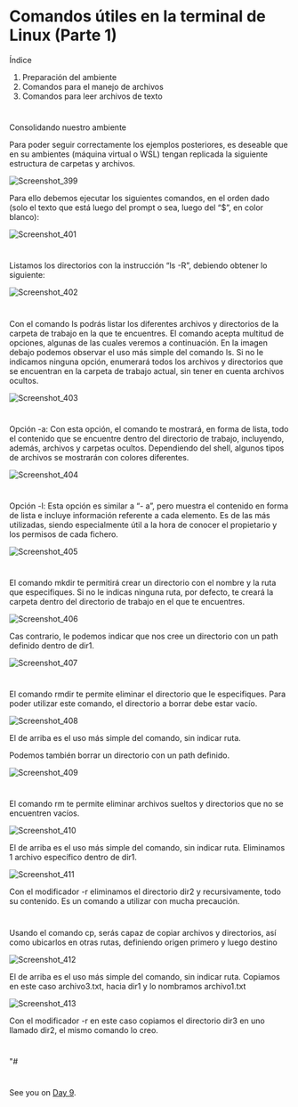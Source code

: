 
# Comandos útiles en la terminal de Linux  (Parte 1)

Índice

1. Preparación del ambiente
2. Comandos para el manejo de archivos
3. Comandos para leer archivos de texto

#
Consolidando nuestro ambiente

Para poder seguir correctamente los ejemplos posteriores, es deseable que en su ambientes (máquina virtual o WSL) tengan replicada la siguiente estructura de carpetas y archivos.

![Screenshot_399](https://user-images.githubusercontent.com/96561825/170118416-2712d8b2-f2a5-4e47-a001-7b9fc6c5b810.png)

Para ello debemos ejecutar los siguientes comandos, en el orden dado (solo el texto que está luego del prompt o sea, luego del “$”, en color blanco):

![Screenshot_401](https://user-images.githubusercontent.com/96561825/170118634-5ffd273f-74b2-47d6-b002-7c74bc64edeb.png)
#
Listamos los directorios con la instrucción “ls -R”, debiendo obtener lo siguiente:

![Screenshot_402](https://user-images.githubusercontent.com/96561825/170118793-be0cad4f-ddad-4844-b758-6d132b9c2852.png)
#
Con el comando ls podrás listar los diferentes archivos y directorios de la carpeta de trabajo en la que te encuentres. El comando acepta multitud de opciones, algunas de las cuales veremos a continuación. 
En la imagen debajo podemos observar el uso más simple del comando ls. Si no le indicamos ninguna opción, enumerará todos los archivos y directorios que se encuentran en la carpeta de trabajo actual, sin tener en cuenta archivos ocultos.

![Screenshot_403](https://user-images.githubusercontent.com/96561825/170118943-72aaaadb-68e8-494c-94f2-63ae06c496ce.png)
#
Opción -a: Con esta opción, el comando te mostrará, en forma de lista, todo el contenido que se encuentre dentro del directorio de trabajo, incluyendo, además, archivos y carpetas ocultos. Dependiendo del shell, algunos tipos de archivos se mostrarán con colores diferentes.

![Screenshot_404](https://user-images.githubusercontent.com/96561825/170119047-5351ecf7-97df-41f2-977e-386ba642c372.png)
#
Opción -l: Esta opción es similar a “- a”, pero muestra el contenido en forma de lista e incluye información referente a cada elemento.
Es de las más utilizadas, siendo especialmente útil a la hora de conocer el propietario y los permisos de cada fichero.

![Screenshot_405](https://user-images.githubusercontent.com/96561825/170119141-49edd860-17b4-402f-b786-f6e159681e80.png)
#
El comando mkdir te permitirá crear un directorio con el nombre y la ruta que especifiques. Si no le indicas ninguna ruta, por defecto, te creará la carpeta dentro del directorio de trabajo en el que te encuentres.

![Screenshot_406](https://user-images.githubusercontent.com/96561825/170119257-a7aab17e-9895-4bd0-a7a8-4458aaf9b6cb.png)

Cas contrario, le podemos indicar que nos cree un directorio con un path definido dentro de dir1.

![Screenshot_407](https://user-images.githubusercontent.com/96561825/170119380-7c0ea647-f350-4e15-9cd1-ce8d750c38eb.png)
#
El comando rmdir te permite eliminar el directorio que le especifiques. Para poder utilizar este comando, el directorio a borrar debe estar vacío.

![Screenshot_408](https://user-images.githubusercontent.com/96561825/170119724-6df95d05-f6a8-47fb-adba-97d58ce4c0d1.png)

El de arriba es el uso más simple del comando, sin indicar ruta.

Podemos también borrar un directorio con un path definido.

![Screenshot_409](https://user-images.githubusercontent.com/96561825/170119834-8fac1e2a-0405-4508-b137-f435de790bb4.png)
#
El comando rm te permite eliminar archivos sueltos y directorios que no se encuentren vacíos.

![Screenshot_410](https://user-images.githubusercontent.com/96561825/170120010-23c5a130-cdc6-496c-8e1d-74391e9ef389.png)

El de arriba es el uso más simple del comando, sin indicar ruta.
Eliminamos 1 archivo específico dentro de dir1.

![Screenshot_411](https://user-images.githubusercontent.com/96561825/170120125-2f92daa3-3f27-4161-93e2-f03f17f84d3a.png)

Con el modificador -r eliminamos el directorio dir2 y recursivamente, todo su contenido. Es un comando a utilizar con mucha precaución.
#
Usando el comando cp, serás capaz de copiar archivos y directorios, así como ubicarlos en otras rutas, definiendo origen primero y luego destino 

![Screenshot_412](https://user-images.githubusercontent.com/96561825/170120326-6438d7ab-e257-4c96-afae-e21b9e8dbfca.png)


El de arriba es el uso más simple del comando, sin indicar ruta.
Copiamos en este caso archivo3.txt, hacia dir1 y lo nombramos archivo1.txt

![Screenshot_413](https://user-images.githubusercontent.com/96561825/170120338-1be1ea92-a258-4cdb-b004-036da8c0eaa4.png)

Con el modificador -r en este caso copiamos el directorio dir3 en uno llamado dir2, el mismo comando lo creo.
#















"#
#
#
#
#
#
##
#
#
#
##




See you on [Day 9](day09.md).


